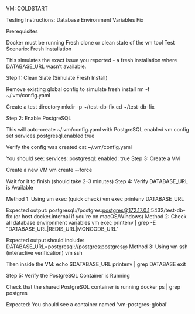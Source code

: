 VM: COLDSTART

Testing Instructions: Database Environment Variables Fix

Prerequisites

Docker must be running Fresh clone or clean state of the vm tool Test Scenario: Fresh Installation

This simulates the exact issue you reported - a fresh installation where DATABASE_URL wasn't available.

Step 1: Clean Slate (Simulate Fresh Install)

Remove existing global config to simulate fresh install rm -f ~/.vm/config.yaml

Create a test directory mkdir -p ~/test-db-fix cd ~/test-db-fix

Step 2: Enable PostgreSQL

This will auto-create ~/.vm/config.yaml with PostgreSQL enabled vm config set services.postgresql.enabled true

Verify the config was created cat ~/.vm/config.yaml

You should see: services: postgresql: enabled: true Step 3: Create a VM

Create a new VM vm create --force

Wait for it to finish (should take 2-3 minutes) Step 4: Verify DATABASE_URL is Available

Method 1: Using vm exec (quick check) vm exec printenv DATABASE_URL

Expected output: postgresql://postgres:postgres@172.17.0.1:5432/test-db-fix (or host.docker.internal if you're on macOS/Windows) Method 2: Check all database environment variables vm exec printenv | grep -E "DATABASE_URL|REDIS_URL|MONGODB_URL"

Expected output should include: DATABASE_URL=postgresql://postgres:postgres@ Method 3: Using vm ssh (interactive verification) vm ssh

Then inside the VM: echo $DATABASE_URL printenv | grep DATABASE exit

Step 5: Verify the PostgreSQL Container is Running

Check that the shared PostgreSQL container is running docker ps | grep postgres

Expected: You should see a container named 'vm-postgres-global'



